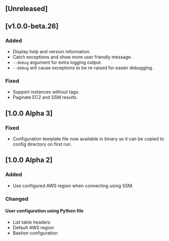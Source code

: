 ## [Unreleased]

## [v1.0.0-beta.26]
### Added
- Display help and version information.
- Catch exceptions and show more user friendly message.
- `--debug` argument for extra logging output.
- `--debug` will cause exceptions to be re-raised for easier debugging. 

### Fixed
- Support instances without tags.
- Paginate EC2 and SSM results.

## [1.0.0 Alpha 3]
### Fixed
- Configuration template file now available in binary so it can be copied to config directory on first run.

## [1.0.0 Alpha 2]
### Added
- Use configured AWS region when connecting using SSM.

### Changed
#### User configuration using Python file
- List table headers
- Default AWS region
- Bastion configuration

